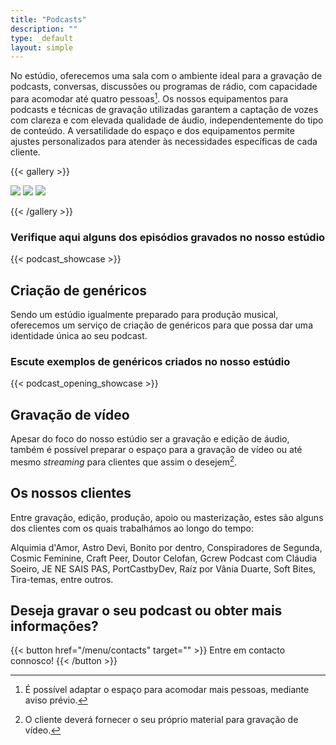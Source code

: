```yaml
---
title: "Podcasts"
description: ""
type: _default
layout: simple
---
```



No estúdio, oferecemos uma sala com o ambiente ideal para a gravação de podcasts, conversas, discussões ou programas de rádio, com capacidade para acomodar até quatro pessoas[^1]. Os nossos equipamentos para podcasts e técnicas de gravação utilizadas garantem a captação de vozes com clareza e com elevada qualidade de áudio, independentemente do tipo de conteúdo. A versatilidade do espaço e dos equipamentos permite ajustes personalizados para atender às necessidades específicas de cada cliente.

[^1]: É possível adaptar o espaço para acomodar mais pessoas, mediante aviso prévio.

{{< gallery >}}

  <img src="/photos/jnsp.webp" class="grid-w33" />
  <img src="/photos/jardim.jpg" class="grid-w33" />
  <img src="/photos/jnsp2.webp" class="grid-w33" />  

{{< /gallery >}}



### Verifique aqui alguns dos episódios gravados no nosso estúdio
{{< podcast_showcase >}}

## Criação de genéricos

Sendo um estúdio igualmente preparado para produção musical, oferecemos um serviço de criação de genéricos para que possa dar uma identidade única ao seu podcast.

### Escute exemplos de genéricos criados no nosso estúdio
{{< podcast_opening_showcase >}}

## Gravação de vídeo

Apesar do foco do nosso estúdio ser a gravação e edição de áudio, também é possível preparar o espaço para a gravação de vídeo ou até mesmo _streaming_ para clientes que assim o desejem[^2].

[^2]: O cliente deverá fornecer o seu próprio material para gravação de vídeo.

## Os nossos clientes

Entre gravação, edição, produção, apoio ou masterização, estes são alguns dos clientes com os quais trabalhámos ao longo do tempo:

 Alquimia d'Amor, Astro Devi, Bonito por dentro, Conspiradores de Segunda, Cosmic Feminine, Craft Peer, Doutor Celofan, Gcrew Podcast com Cláudia Soeiro, JE NE SAIS PAS, PortCastbyDev, Raíz por Vânia Duarte, Soft Bites, Tira-temas, entre outros.

## Deseja gravar o seu podcast ou obter mais informações?

{{< button href="/menu/contacts" target="" >}}
Entre em contacto connosco!
{{< /button >}}

